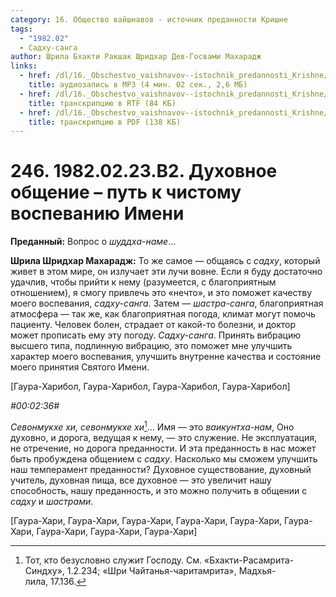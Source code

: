 ```yaml
---
category: 16. Общество вайшнавов - источник преданности Кришне
tags:
  - "1982.02"
  - Садху-санга
author: Шрила Бхакти Ракшак Шридхар Дев-Госвами Махарадж
links:
  - href: /dl/16._Obschestvo_vaishnavov--istochnik_predannosti_Krishne/246_1982.02.23.B2_SridharMj_Duhovnoye_obweniye--put_k_chistomu_vospevaniyu_Imeni.mp3
    title: аудиозапись в MP3 (4 мин. 02 сек., 2,6 МБ)
  - href: /dl/16._Obschestvo_vaishnavov--istochnik_predannosti_Krishne/246_1982.02.23.B2_SridharMj_Duhovnoye_obweniye--put_k_chistomu_vospevaniyu_Imeni.rtf
    title: транскрипцию в RTF (84 КБ)
  - href: /dl/16._Obschestvo_vaishnavov--istochnik_predannosti_Krishne/246_1982.02.23.B2_SridharMj_Duhovnoye_obweniye--put_k_chistomu_vospevaniyu_Imeni.pdf
    title: транскрипцию в PDF (138 КБ)
---
```


# 246. 1982.02.23.B2. Духовное общение – путь к чистому воспеванию Имени

**Преданный:** Вопрос о *шуддха-наме*…

**Шрила Шридхар Махарадж:** То же самое — общаясь с *садху*, который живет в этом мире, он излучает эти лучи вовне. Если я буду достаточно удачлив, чтобы прийти к нему (разумеется, с благоприятным отношением), я смогу привлечь это «нечто», и это поможет качеству моего воспевания, *садху-санга.* Затем — *шастра-санга*, благоприятная атмосфера — так же, как благоприятная погода, климат могут помочь пациенту. Человек болен, страдает от какой-то болезни, и доктор может прописать ему эту погоду. *Садху-санга*. Принять вибрацию высшего типа, подлинную вибрацию, это поможет мне улучшить характер моего воспевания, улучшить внутренне качества и состояние моего принятия Святого Имени.

[Гаура-Харибол, Гаура-Харибол, Гаура-Харибол, Гаура-Харибол]

*#00:02:36#*

*Севонмукхе хи, севонмукхе хи*[^_ftn1]… Имя — это *ваикунтха-нам*, Оно духовно, и дорога, ведущая к нему, — это служение. Не эксплуатация, не отречение, но дорога преданности. И эта преданность в нас может быть пробуждена общением с *садху*. Насколько мы сможем улучшить наш темперамент преданности? Духовное существование, духовный учитель, духовная пища, все духовное — это увеличит нашу способность, нашу преданность, и это можно получить в общении с *садху* и *шастрами*.

[Гаура-Хари, Гаура-Хари, Гаура-Хари, Гаура-Хари, Гаура-Хари, Гаура-Хари, Гаура-Хари, Гаура-Хари, Гаура-Хари]



[^_ftn1]: Тот, кто безусловно служит Господу. См. «Бхакти-Расамрита-Синдху», 1.2.234; «Шри Чайтанья-чаритамрита», Мадхья-лила, 17.136.

